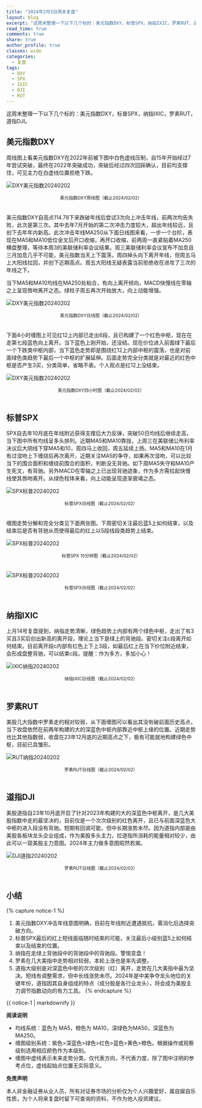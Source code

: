 ```yaml
---
title: "2024年2月3日周末复盘"
layout: blog
excerpt: "这周末整理一下以下几个标的：美元指数DXY，标普SPX，纳指IXIC，罗素RUT，道指DJI。"
read_time: true
comments: true
share: true
author_profile: true
classes: wide
categories:
  - 复盘
tags:
  - DXY
  - SPX
  - IXIC
  - DJI
  - RUT
---
```


这周末整理一下以下几个标的：美元指数DXY，标普SPX，纳指IXIC，罗素RUT，道指DJI。

## 美元指数DXY

周线图上看美元指数DXY在2022年前被下图中白色虚线压制，自15年开始经过7年尝试突破，最终在2022年突破成功，突破后经过四次回踩确认，目前均支撑住，可见主力在白虚线位置拒绝下跌。

![DXY美元指数20240202](/assets/images/2024/2024-02-02-DXY-week.jpg)
<small><center>美元指数DXY周线图（截止2024/02/02）</center></small>　

美元指数DXY自高点114.78下来跌破年线后尝试3次向上冲击年线，前两次均告失败，此次是第三次。其中去年7月开始的第二次冲击力度较大，超出年线较远，且创下去年年内新高。此次冲击年线MA250从下面日线图来看，一步一个台阶，表现在MA5和MA10低位金叉后开口收缩，再开口收缩，前两周一直紧贴着MA250横盘整理，等待本周3的美联储利率会议结果。周三美联储利率会议宣布不加息且三月加息几乎不可能，美元指数当天上下震荡，周四掉头向下离开年线，但周五马上大阳线拉回，并创下近期高点。周五大阳线无疑表露当前拒绝收在进攻了三次的年线之下。

当下MA5和MA10均线在MA250处粘合，有向上离开倾向，MACD快慢线在零轴之上呈现唇吻离开之态。绿柱子周五再次开始放大，向上动能增强。

![DXY美元指数20240202](/assets/images/2024/2024-02-02-DXY-day.png)
<small><center>美元指数DXY日线图（截止2024/02/02）</center></small>　

下面4小时缠图上可见红12上内部已走出6段，且已构建了一个红色中枢，现在在走第七段蓝色向上离开。当下蓝色上刚开始，还没结。现在价位进入前面绿下最后一个下跌类中枢内部，当下蓝色走势即是围绕红12上内部中枢的震荡，也是对前面绿色类趋势下最后一个中枢的扩展延伸。后面走势完全分类就是对最近的红色中枢是否产生3买，分类简单，省略不表。个人观点是红12上没结束。

![DXY美元指数20240202](/assets/images/2024/2024-02-02-DXY-hour.png)
<small><center>美元指数DXY四小时图（截止2024/02/02）</center></small>　

## 标普SPX

SPX自去年10月底在年线附近获得支撑后大力反弹，突破50日均线后继续走高，当下图中所有均线呈多头排列。近期MA5和MA10靠拢，上周三在美联储公布利率决议后大阴线下穿MA5和10，周四马上收回，周五延续上扬。MA5和MA10在1月有过湿吻上下缠绕后再次离开，近期关注MA5的争夺，如果再次湿吻，可以比较当下的围合面积和缠绕前围合的面积，判断没无背驰。如下周MA5失守和MA10产生死叉，有背驰。另外MACD在零轴之上已出现背驰迹象，作为多方需拉起快慢线使其唇吻离开。从绿色柱体来看，向上动能呈现逐渐衰竭之态。

![SPX标普20240202](/assets/images/2024/2024-02-02-SPX-day.png)
<small><center>标普SPX日线图（截止2024/02/02）</center></small>　

缠图走势分解和完全分类见下面两张图。下周密切关注最后蓝5上如何结束，以及结束后是否有背驰从而使得最后的红上以5段线段类趋势上结束。

![SPX标普20240202](/assets/images/2024/2024-02-02-SPX-minute-chan.jpg)
<small><center>标普SPX 15分钟图（截止2024/02/02）</center></small>　

![SPX标普20240202](/assets/images/2024/2024-02-02-SPX-day-chan.jpg)
<small><center>标普SPX日线图（截止2024/02/02）</center></small>　

## 纳指IXIC

上月14号复盘提到，纳指走势清晰，绿色趋势上内部有两个绿色中枢，走出了有3买且3买后创出新高的离开段，理论上当下是绿上的背驰段。密切关注c段离开如何结束。目前离开段c内部有红色上下上3段，如最后红上在当下价位附近结束，会形成盘整背驰，可以结束c段。提醒：作为多方，多加小心！

![IXIC纳指20240202](/assets/images/2024/2024-02-02-IXIC-day.png)
<small><center>纳指IXIC日线图（截止2024/02/02）</center></small>　

## 罗素RUT

美股几大指数中罗素走的相对较弱，从下面缠图可以看出其没有破前面历史高点，当下收盘依然在前两年构建的大的深蓝色中枢内部靠近中枢上缘的位置。近期走势也比其他指数弱，收盘在23年12月底的近期高点之下，极有可能就地构建绿色中枢，目前已具雏形。

![RUT纳指20240202](/assets/images/2024/2024-02-02-RUT-day.png)
<small><center>罗素RUT日线图（截止2024/02/02）</center></small>　


## 道指DJI

美股道指自23年10月底开启了针对2023年构建的大的深蓝色中枢离开，是几大美股指数中走的最坚决的，目前仅是一个次次级别的红色离开，且已与前面深蓝色大中枢的进入段没有背驰。短期有回调可能，但中长期涨势未尽。因为道指内部是由美股各板块龙头企业组成，作为美股多头主力，拉道指所消耗的能量相对较少，由此可以一窥美股主力意图。2024年主力做多意图昭然若揭。

![DJI道指20240202](/assets/images/2024/2024-02-02-DJI-day.png)
<small><center>罗素RUT日线图（截止2024/02/02）</center></small>　

## 小结
{% capture notice-1 %}
1. 美元指数DXY冲击年线意图明确，目前在年线附近遭遇抵抗，需消化后选择突破方向。
2.  标普SPX最后的红上短线面临随时结束的可能，关注最后小级别蓝5上如何结束以及结束的位置。
3. 纳指在走绿上背驰段中的背驰段中的背驰段。警惕变盘！
4. 罗素在几大美指中走势相对较弱，本轮上涨也是率先调整。
5. 道指大级别是对深蓝色中枢的次次级别（红）离开，走势在几大美指中最为坚决。短线有调整需求，但中长线涨势未尽。2024年是中美争夺龙头地位的关键年份，道指因其自身组成的特点（成分股是各行业龙头），将会成为美股主力调节指数动向的有力工具。
{% endcapture %}
<div class="notice--info">{{ notice-1 | markdownify }}</div>

**阅读说明**

* 均线系统：蓝色为 MA5，橙色为 MA10，深绿色为MA50，深蓝色为MA250。
* 缠图级别系统：紫色>深蓝色>绿色>红色>蓝色>黄色>橙色。根据操作或观察级别选用相应颜色作为本级别。
* 缠图中虚线表示未来走势分类，仅代表方向，不代表力度，除了图中注明的参考点位，虚线起始点位置无实际意义。

**免责声明** 

本人非金融证券从业人员，所有对证券市场的分析仅为个人兴趣爱好，属自娱自乐性质，为个人将来复盘时留下可查询的资料，不作为他人投资建议。

